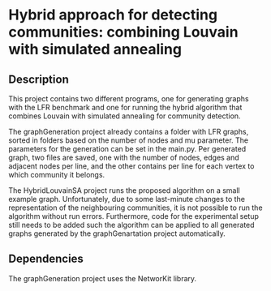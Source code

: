 # Hybrid approach for detecting communities: combining Louvain with simulated annealing

## Description

This project contains two different programs, one for generating graphs with the LFR benchmark and one for running the hybrid algorithm that combines Louvain with simulated annealing for community detection.

The graphGeneration project already contains a folder with LFR graphs, sorted in folders based on the number of nodes and mu parameter. The parameters for the generation can be set in the main.py. Per generated graph, two files are saved, one with the number of nodes, edges and adjacent nodes per line, and the other contains per line for each vertex to which community it belongs. 

The HybridLouvainSA project runs the proposed algorithm on a small example graph. Unfortunately, due to some last-minute changes to the representation of the neighbouring communities, it is not possible to run the algorithm without run errors. Furthermore, code for the experimental setup still needs to be added such the algorithm can be applied to all generated graphs generated by the graphGenartation project automatically.

## Dependencies

The graphGeneration project uses the NetworKit library.


